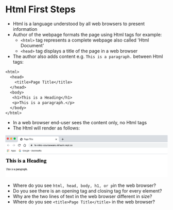 # Html First Steps

* Html is a language understood by all web browsers to present information
* Author of the webpage formats the page using Html tags for example:
  * `<html>` tag represents a complete webpage also called 'Html Document'
  * `<head>` tag displays a title of the page in a web browser
* The author also adds content e.g. `This is a paragraph.` between Html tags:

```
<html>
  <head>
    <title>Page Title</title>
  </head>
  <body>
   <h1>This is a Heading</h1>
   <p>This is a paragraph.</p>
  </body>
</html>
```

* In a web browser end-user sees the content only, no Html tags
* The Html will render as follows:

![](/assets/html.png)

* Where do you see `html, head, body, h1, or p`in the web browser?
* Do you see there is an opening tag and closing tag for every element?
* Why are the two lines of text in the web browser different in size?
* Where do you see `<title>Page Title</title>` in the web browser?



